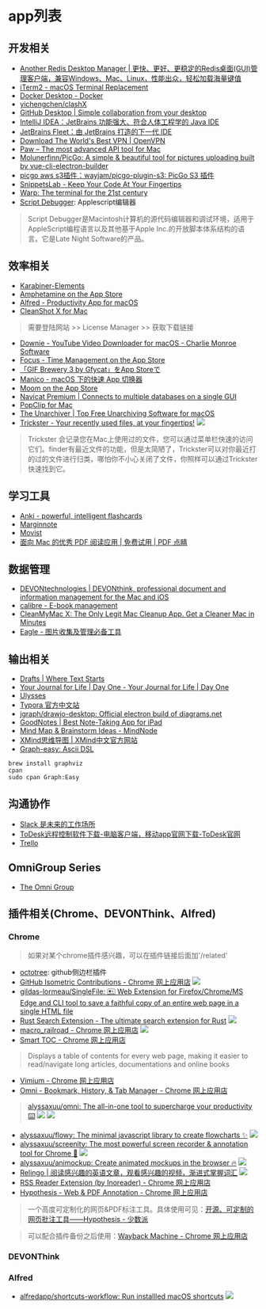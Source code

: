 # app列表

## 开发相关
- [Another Redis Desktop Manager | 更快、更好、更稳定的Redis桌面(GUI)管理客户端，兼容Windows、Mac、Linux，性能出众，轻松加载海量键值](https://goanother.com/cn/)
- [iTerm2 - macOS Terminal Replacement](https://iterm2.com/)
- [Docker Desktop - Docker](https://www.docker.com/products/docker-desktop/)
- [yichengchen/clashX](https://github.com/yichengchen/clashX)
- [GitHub Desktop | Simple collaboration from your desktop](https://desktop.github.com/)
- [IntelliJ IDEA：JetBrains 功能强大、符合人体工程学的 Java IDE](https://www.jetbrains.com/zh-cn/idea/)
- [JetBrains Fleet：由 JetBrains 打造的下一代 IDE](https://www.jetbrains.com/zh-cn/fleet/)
- [Download The World's Best VPN | OpenVPN](https://openvpn.net/download-open-vpn/)
- [Paw – The most advanced API tool for Mac](https://paw.cloud/)
- [Molunerfinn/PicGo: A simple & beautiful tool for pictures uploading built by vue-cli-electron-builder](https://github.com/Molunerfinn/PicGo)
- [picgo aws s3插件：wayjam/picgo-plugin-s3: PicGo S3 插件](https://github.com/wayjam/picgo-plugin-s3)
- [SnippetsLab - Keep Your Code At Your Fingertips](https://www.renfei.org/snippets-lab/)
- [Warp: The terminal for the 21st century](https://www.warp.dev/)
- [Script Debugger](https://latenightsw.com/): Applescript编辑器
> Script Debugger是Macintosh计算机的源代码编辑器和调试环境，适用于AppleScript编程语言以及其他基于Apple Inc.的开放脚本体系结构的语言。它是Late Night Software的产品。

## 效率相关
- [Karabiner-Elements](https://karabiner-elements.pqrs.org/)
- [Amphetamine on the App Store](https://apps.apple.com/us/app/amphetamine/id937984704?mt=12)
- [Alfred - Productivity App for macOS](https://www.alfredapp.com/)
- [CleanShot X for Mac](https://cleanshot.com/)
> 需要登陆网站 >> License Manager >> 获取下载链接
- [Downie - YouTube Video Downloader for macOS - Charlie Monroe Software](https://software.charliemonroe.net/downie/)
- [Focus - Time Management on the App Store](https://apps.apple.com/us/app/focus-time-management/id777233759?mt=12)
- [「GIF Brewery 3 by Gfycat」をApp Storeで](https://apps.apple.com/jp/app/gif-brewery-3-by-gfycat/id1081413713?mt=12)
- [Manico - macOS 下的快速 App 切换器](https://manico.im/)
- [Moom on the App Store](https://apps.apple.com/us/app/moom/id419330170?mt=12)
- [Navicat Premium | Connects to multiple databases on a single GUI](https://www.navicat.com/en/products/navicat-premium)
- [PopClip for Mac](https://pilotmoon.com/popclip/)
- [The Unarchiver | Top Free Unarchiving Software for macOS](https://theunarchiver.com/)
- [Trickster - Your recently used files, at your fingertips!](https://www.apparentsoft.com/trickster)
![](https://web.archive.org/web/20210706144332im_/https://www.devontechnologies.com/media/pages/blog/20210706-integrate-trickster-devonthink/1649238563-1625577236/trickster_devonthink.png)
> Trickster 会记录您在Mac上使用过的文件，您可以通过菜单栏快速的访问它们。finder有最近文件的功能，但是太简陋了，Trickster可以对你最近打的过的文件进行归类，哪怕你不小心关闭了文件，你照样可以通过Trickster快速找到它。


## 学习工具
- [Anki - powerful, intelligent flashcards](https://apps.ankiweb.net/)
- [Marginnote](https://www.marginnote.com/)
- [Movist](https://movistprime.com/)
- [面向 Mac 的优秀 PDF 阅读应用 | 免费试用 | PDF 点睛](https://pdfexpert.com/zh)


## 数据管理
- [DEVONtechnologies | DEVONthink, professional document and information management for the Mac and iOS](https://www.devontechnologies.com/apps/devonthink)
- [calibre - E-book management](https://calibre-ebook.com/)
- [CleanMyMac X: The Only Legit Mac Cleanup App. Get a Cleaner Mac in Minutes](https://cleanmymac.macpaw.com/21?campaign=cmmx_search_brand_ww_al&ci=105097326&adgroupid=5816104326&adpos=&ck=cleanmymac&targetid=kwd-12573386450&match={if:e}&gnetwork=g&creative=432800397793&placement=&placecat=&accname=cmm&gclid=Cj0KCQjwgMqSBhDCARIsAIIVN1WYTCu2ac_ZYKmwoMOQ8V2Va_uhd47y9DBeAYr9VlSLL3Gbas9hWesaAgogEALw_wcB)
- [Eagle - 图片收集及管理必备工具](https://cn.eagle.cool/)


## 输出相关
- [Drafts | Where Text Starts](https://getdrafts.com/)
- [Your Journal for Life | Day One - Your Journal for Life | Day One](https://dayoneapp.com/)
- [Ulysses](https://ulysses.app/)
- [Typora 官方中文站](https://typoraio.cn/)
- [jgraph/drawio-desktop: Official electron build of diagrams.net](https://github.com/jgraph/drawio-desktop)
- [GoodNotes | Best Note-Taking App for iPad](https://www.goodnotes.com/)
- [Mind Map & Brainstorm Ideas - MindNode](https://www.mindnode.com/)
- [XMind思维导图 | XMind中文官方网站](https://www.xmind.cn/)
- [Graph-easy: Ascii DSL](http://bloodgate.com/perl/graph/manual/syntax.html)
```
brew install graphviz
cpan
sudo cpan Graph:Easy
```


## 沟通协作
- [Slack 是未来的工作场所](https://slack.com/intl/zh-cn/)
- [ToDesk远程控制软件下载-电脑客户端，移动app官网下载-ToDesk官网](https://www.todesk.com/download.html)
- [Trello](https://trello.com/)


## OmniGroup Series
- [The Omni Group](https://www.omnigroup.com/)

## 插件相关(Chrome、DEVONThink、Alfred)
### Chrome
> 如果对某个chrome插件感兴趣，可以在插件链接后面加'/related'
- [octotree](https://www.octotree.io/): github侧边栏插件
- [GitHub Isometric Contributions - Chrome 网上应用店](https://chrome.google.com/webstore/detail/github-isometric-contribu/mjoedlfflcchnleknnceiplgaeoegien)
![](https://lh3.googleusercontent.com/Ew7xMlpcHhsOKfJB25HfKYgmpkfPTGvOPL-9JERL-x0j3H98crueLTtkmLOr4mIyAcMbhaib8wCbte1VVEGx7xV4eSs=w640-h400-e365-rj-sc0x00ffffff)
- [gildas-lormeau/SingleFile: 🖭 Web Extension for Firefox/Chrome/MS Edge and CLI tool to save a faithful copy of an entire web page in a single HTML file](https://github.com/gildas-lormeau/SingleFile)
- [Rust Search Extension - The ultimate search extension for Rust](https://rust.extension.sh/)
![](https://rust.extension.sh/demonstration.gif)
- [macro_railroad - Chrome 网上应用店](https://chrome.google.com/webstore/detail/macrorailroad/jeinhnlccpembeoccdhdpnolnmkfcblp)
![](https://lh3.googleusercontent.com/CVNeetRxO-OrVyShZ_E-G12DAt4ByHC2CzMVfJI7fA6R92ntDv3o_RCqhGjjJp2w0ZRh6Sx0m6xlqty1eJBUooVec10=w640-h400-e365-rj-sc0x00ffffff)
- [Smart TOC - Chrome 网上应用店](https://chrome.google.com/webstore/detail/smart-toc/lifgeihcfpkmmlfjbailfpfhbahhibba)
> Displays a table of contents for every web page, making it easier to read/navigate long articles, documentations and online books
- [Vimium - Chrome 网上应用店](https://chrome.google.com/webstore/detail/vimium/dbepggeogbaibhgnhhndojpepiihcmeb)
- [Omni - Bookmark, History, & Tab Manager - Chrome 网上应用店](https://chrome.google.com/webstore/detail/omni-bookmark-history-tab/mapjgeachilmcbbokkgcbgpbakaaeehi)
> [alyssaxuu/omni: The all-in-one tool to supercharge your productivity ⌨️](https://github.com/alyssaxuu/omni)
![](https://lh3.googleusercontent.com/P4tnISAD7L4I1ePDn5_CGr5mQTsVWWOKa35hZSwTW4z5fOOkWMBPR8z7xltoHkwfNqKT8E3CRYpzCThio30Pq2-E=w640-h400-e365-rj-sc0x00ffffff)
![](https://github.com/alyssaxuu/omni/raw/master/preview.gif)
- [alyssaxuu/flowy: The minimal javascript library to create flowcharts ✨](https://github.com/alyssaxuu/flowy)
![](https://camo.githubusercontent.com/44ec31fb7ec2f102092ca50ad4c9a53da743394a26a3551f6cefa0d6c2f45244/68747470733a2f2f6d656469612e67697068792e636f6d2f6d656469612f6476314335364f7977725037436e32306e722f67697068792e676966)
- [alyssaxuu/screenity: The most powerful screen recorder & annotation tool for Chrome 🎥](https://github.com/alyssaxuu/screenity)
![](https://camo.githubusercontent.com/2df3304a36460e1d49e8d08acd108a4d8222e73c5366c823eed8c833ec500c33/68747470733a2f2f6d656469612e67697068792e636f6d2f6d656469612f3668633730396e4645596e45747a4949794e2f67697068792e676966)
- [alyssaxuu/animockup: Create animated mockups in the browser 🔥](https://github.com/alyssaxuu/animockup)
![](https://github.com/alyssaxuu/animockup/raw/master/preview.gif)
- [Relingo | 阅读感兴趣的英语文章，观看感兴趣的视频，渐进式掌握词汇](https://relingo.net/zh/guide)
![](https://lh3.googleusercontent.com/yastKTfHxC93tRjYDRI0wWukcK77OyUV3fwpUtUtOcUxqjhXXxW5A4rWmK82qUTR3XsGw6oWZGAxxd8eoXz6U6zR=w640-h400-e365-rj-sc0x00ffffff)
- [RSS Reader Extension (by Inoreader) - Chrome 网上应用店](https://chrome.google.com/webstore/detail/rss-reader-extension-by-i/kfimphpokifbjgmjflanmfeppcjimgah/related)
- [Hypothesis - Web & PDF Annotation - Chrome 网上应用店](https://chrome.google.com/webstore/detail/hypothesis-web-pdf-annota/bjfhmglciegochdpefhhlphglcehbmek)
> 一个高度可定制化的网页&PDF标注工具。具体使用可见：[开源、可定制的网页批注工具——Hypothesis - 少数派](https://web.archive.org/web/20220426111110/https://sspai.com/post/63033)

> 可以配合插件备份之后使用：[Wayback Machine - Chrome 网上应用店](https://chrome.google.com/webstore/detail/wayback-machine/fpnmgdkabkmnadcjpehmlllkndpkmiak)
### DEVONThink
### Alfred
- [alfredapp/shortcuts-workflow: Run installled macOS shortcuts](https://github.com/alfredapp/shortcuts-workflow#readme)
![](https://camo.githubusercontent.com/ddc8b010d0940f328c8b579d3b66267492186e71d982f358ad2b5a71242da3e2/68747470733a2f2f692e696d6775722e636f6d2f534a38307042792e706e67)
